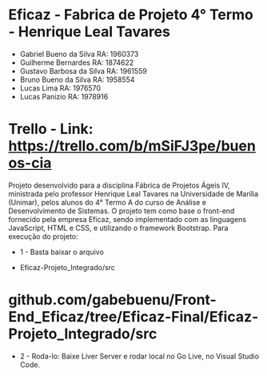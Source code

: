 # Eficaz - Fabrica de Projeto 4° Termo - Henrique Leal Tavares

- Gabriel Bueno da Silva RA: 1960373
- Guilherme Bernardes RA: 1874622
- Gustavo Barbosa da Silva RA: 1961559
- Bruno Bueno da Silva RA: 1958554
- Lucas Lima RA: 1976570
- Lucas Panizio RA: 1978916

# Trello - Link: https://trello.com/b/mSiFJ3pe/buenos-cia

Projeto desenvolvido para a disciplina Fábrica de Projetos Ágeis IV, ministrada pelo professor Henrique
Leal Tavares na Universidade de Marília (Unimar), pelos alunos do 4° Termo A do curso de Análise e Desenvolvimento de Sistemas. O projeto tem como base o front-end fornecido pela empresa Eficaz, sendo implementado com as linguagens JavaScript, HTML e CSS, e utilizando o framework Bootstrap.
Para execução do projeto:
* 1 - Basta baixar o arquivo 

* Eficaz-Projeto_Integrado/src 
# github.com/gabebuenu/Front-End_Eficaz/tree/Eficaz-Final/Eficaz-Projeto_Integrado/src

* 2 - Roda-lo: Baixe Liver Server e rodar local no Go Live, no Visual Studio Code.

